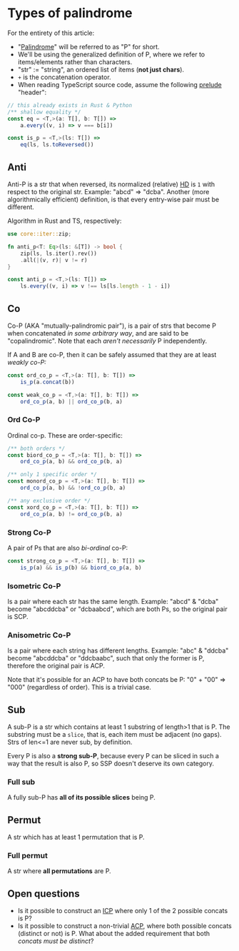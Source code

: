# Types of palindrome
For the entirety of this article:
- "[Palindrome](https://en.wikipedia.org/wiki/Palindrome)" will be referred to as "P" for short.
- We'll be using the generalized definition of P, where we refer to items/elements rather than characters.
- "str" := "string", an ordered list of items (**not just chars**).
- `+` is the concatenation operator.
- When reading TypeScript source code, assume the following [prelude](https://doc.rust-lang.org/reference/names/preludes.html#language-prelude) "header":
```ts
// this already exists in Rust & Python
/** shallow equality */
const eq = <T,>(a: T[], b: T[]) =>
	a.every((v, i) => v === b[i])

const is_p = <T,>(ls: T[]) =>
	eq(ls, ls.toReversed())
```

## Anti
Anti-P is a str that when reversed, its normalized (relative) [HD](https://en.wikipedia.org/wiki/Hamming_distance) is `1` with respect to the original str. Example: "abcd" => "dcba". Another (more algorithmically efficient) definition, is that every entry-wise pair must be different.

Algorithm in Rust and TS, respectively:
```rust
use core::iter::zip;

fn anti_p<T: Eq>(ls: &[T]) -> bool {
	zip(ls, ls.iter().rev())
	.all(|(v, r)| v != r)
}
```
```ts
const anti_p = <T,>(ls: T[]) =>
	ls.every((v, i) => v !== ls[ls.length - 1 - i])
```

## Co
Co-P (AKA "mutually-palindromic pair"), is a pair of strs that become P when concatenated _in some arbitrary way_, and are said to be "copalindromic". Note that each _aren't necessarily_ P independently.

If A and B are co-P, then it can be safely assumed that they are at least *weakly co-P:*
```ts
const ord_co_p = <T,>(a: T[], b: T[]) =>
	is_p(a.concat(b))

const weak_co_p = <T,>(a: T[], b: T[]) =>
	ord_co_p(a, b) || ord_co_p(b, a)
```

### Ord Co-P
Ordinal co-p. These are order-specific:
```ts
/** both orders */
const biord_co_p = <T,>(a: T[], b: T[]) =>
	ord_co_p(a, b) && ord_co_p(b, a)

/** only 1 specific order */
const monord_co_p = <T,>(a: T[], b: T[]) =>
	ord_co_p(a, b) && !ord_co_p(b, a)

/** any exclusive order */
const xord_co_p = <T,>(a: T[], b: T[]) =>
	ord_co_p(a, b) != ord_co_p(b, a)
```

### Strong Co-P
A pair of Ps that are also _bi-ordinal_ co-P:
```ts
const strong_co_p = <T,>(a: T[], b: T[]) =>
	is_p(a) && is_p(b) && biord_co_p(a, b)
```

### Isometric Co-P
Is a pair where each str has the same length. Example: "abcd" & "dcba" become "abcddcba" or "dcbaabcd", which are both Ps, so the original pair is SCP.

### Anisometric Co-P
Is a pair where each string has different lengths. Example: "abc" & "ddcba" become "abcddcba" or "ddcbaabc", such that only the former is P, therefore the original pair is ACP.

Note that it's possible for an ACP to have both concats be P: "0" + "00" => "000" (regardless of order). This is a trivial case.

## Sub
A sub-P is a str which contains at least 1 substring of length>1 that is P. The substring must be a `slice`, that is, each item must be adjacent (no gaps). Strs of len<=1 are never sub, by definition.

Every P is also a **strong sub-P**, because every P can be sliced in such a way that the result is also P, so SSP doesn't deserve its own category.

### Full sub
A fully sub-P has **all of its possible slices** being P.

## Permut
A str which has at least 1 permutation that is P.

### Full permut
A str where **all permutations** are P.

## Open questions
- Is it possible to construct an [ICP](#isometric-co-p) where only 1 of the 2 possible concats is P?
- Is it possible to construct a non-trivial [ACP](#anisometric-co-p), where both possible concats (distinct or not) is P. What about the added requirement that both _concats must be distinct_?
